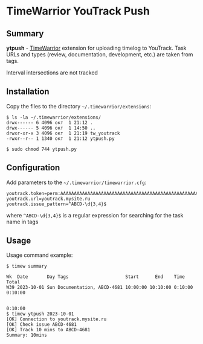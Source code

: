 # TimeWarrior YouTrack Push
## Summary
**ytpush** - [TimeWarrior](https://timewarrior.net/docs/api/) extension for uploading timelog to YouTrack. Task URLs and types (review, documentation, development, etc.) are taken from tags.

Interval intersections are not tracked
## Installation
Copy the files to the directory `~/.timewarrior/extensions`:
```
$ ls -la ~/.timewarrior/extensions/
drwx------ 6 4096 окт  1 21:12 .
drwx------ 5 4096 окт  1 14:50 ..
drwxr-xr-x 3 4096 окт  1 21:19 tw_youtrack
-rwxr--r-- 1 1340 окт  1 21:12 ytpush.py
```
```
$ sudo chmod 744 ytpush.py
```
## Configuration
Add parameters to the `~/.timewarrior/timewarrior.cfg`:
```
youtrack.token=perm:AAAAAAAAAAAAAAAAAAAAAAAAAAAAAAAAAAAAAAAAAAAAAAAAAAAAAAAA
youtrack.url=youtrack.mysite.ru
youtrack.issue_pattern=^ABCD-\d{3,4}$
```
where `^ABCD-\d{3,4}$` is a regular expression for searching for the task name in tags
## Usage
Usage command example:
```
$ timew summary

Wk  Date       Day Tags                     Start      End    Time   Total
W39 2023-10-01 Sun Documentation, ABCD-4681 10:00:00 10:10:00 0:10:00 0:10:00

                                                                      0:10:00
$ timew ytpush 2023-10-01
[OK] Connection to youtrack.mysite.ru
[OK] Check issue ABCD-4681
[OK] Track 10 mins to ABCD-4681
Summary: 10mins
```
